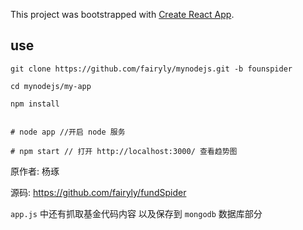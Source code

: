 This project was bootstrapped with [Create React App](https://github.com/facebookincubator/create-react-app).

## use

```
git clone https://github.com/fairyly/mynodejs.git -b founspider

cd mynodejs/my-app

npm install


# node app //开启 node 服务

# npm start // 打开 http://localhost:3000/ 查看趋势图
```


原作者: 杨琢

源码: https://github.com/fairyly/fundSpider


`app.js` 中还有抓取基金代码内容 以及保存到 `mongodb` 数据库部分
